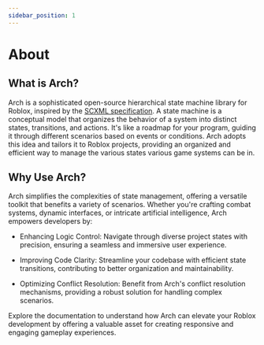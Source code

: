 ```yaml
---
sidebar_position: 1
---
```


# About

## What is Arch?

Arch is a sophisticated open-source hierarchical state machine library for Roblox, inspired by the [SCXML specification](https://www.w3.org/TR/scxml/). A state machine is a conceptual model that organizes the behavior of a system into distinct states, transitions, and actions. It's like a roadmap for your program, guiding it through different scenarios based on events or conditions. Arch adopts this idea and tailors it to Roblox projects, providing an organized and efficient way to manage the various states various game systems can be in.

## Why Use Arch?
Arch simplifies the complexities of state management, offering a versatile toolkit that benefits a variety of scenarios. Whether you're crafting combat systems, dynamic interfaces, or intricate artificial intelligence, Arch empowers developers by:  
  
* Enhancing Logic Control: Navigate through diverse project states with precision, ensuring a seamless and immersive user experience.  
  
* Improving Code Clarity: Streamline your codebase with efficient state transitions, contributing to better organization and maintainability.  
  
* Optimizing Conflict Resolution: Benefit from Arch's conflict resolution mechanisms, providing a robust solution for handling complex scenarios.  
  
Explore the documentation to understand how Arch can elevate your Roblox development by offering a valuable asset for creating responsive and engaging gameplay experiences.
